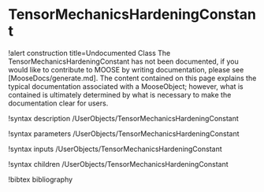 <!-- MOOSE Documentation Stub: Remove this when content is added. -->

# TensorMechanicsHardeningConstant

!alert construction title=Undocumented Class
The TensorMechanicsHardeningConstant has not been documented, if you would like to contribute to MOOSE by
writing documentation, please see [MooseDocs/generate.md]. The content contained on this page explains
the typical documentation associated with a MooseObject; however, what is contained is ultimately
determined by what is necessary to make the documentation clear for users.

!syntax description /UserObjects/TensorMechanicsHardeningConstant

!syntax parameters /UserObjects/TensorMechanicsHardeningConstant

!syntax inputs /UserObjects/TensorMechanicsHardeningConstant

!syntax children /UserObjects/TensorMechanicsHardeningConstant

!bibtex bibliography
